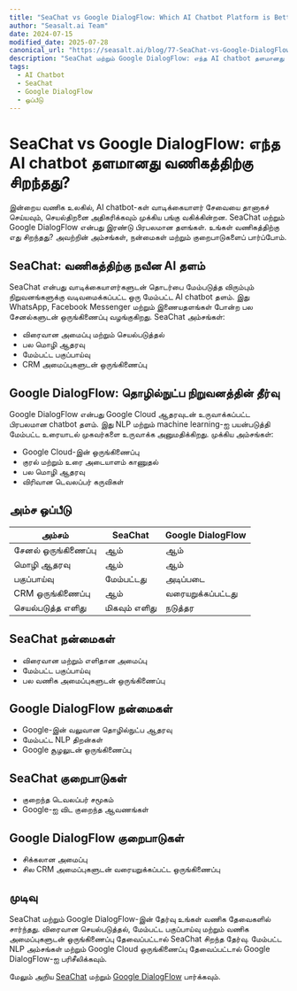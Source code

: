 ```yaml
---
title: "SeaChat vs Google DialogFlow: Which AI Chatbot Platform is Better?"
author: "Seasalt.ai Team"
date: 2024-07-15
modified_date: 2025-07-28
canonical_url: "https://seasalt.ai/blog/77-SeaChat-vs-Google-DialogFlow"
description: "SeaChat மற்றும் Google DialogFlow: எந்த AI chatbot தளமானது வணிகத்திற்கு சிறந்தது?"
tags:
  - AI Chatbot
  - SeaChat
  - Google DialogFlow
  - ஒப்பீடு
---
```


# SeaChat vs Google DialogFlow: எந்த AI chatbot தளமானது வணிகத்திற்கு சிறந்தது?

இன்றைய வணிக உலகில், AI chatbot-கள் வாடிக்கையாளர் சேவையை தானாகச் செய்யவும், செயல்திறனை அதிகரிக்கவும் முக்கிய பங்கு வகிக்கின்றன. SeaChat மற்றும் Google DialogFlow என்பது இரண்டு பிரபலமான தளங்கள். உங்கள் வணிகத்திற்கு எது சிறந்தது? அவற்றின் அம்சங்கள், நன்மைகள் மற்றும் குறைபாடுகளைப் பார்ப்போம்.

## SeaChat: வணிகத்திற்கு நவீன AI தளம்

SeaChat என்பது வாடிக்கையாளர்களுடன் தொடர்பை மேம்படுத்த விரும்பும் நிறுவனங்களுக்கு வடிவமைக்கப்பட்ட ஒரு மேம்பட்ட AI chatbot தளம். இது WhatsApp, Facebook Messenger மற்றும் இணையதளங்கள் போன்ற பல சேனல்களுடன் ஒருங்கிணைப்பு வழங்குகிறது. SeaChat அம்சங்கள்:

- விரைவான அமைப்பு மற்றும் செயல்படுத்தல்
- பல மொழி ஆதரவு
- மேம்பட்ட பகுப்பாய்வு
- CRM அமைப்புகளுடன் ஒருங்கிணைப்பு

## Google DialogFlow: தொழில்நுட்ப நிறுவனத்தின் தீர்வு

Google DialogFlow என்பது Google Cloud ஆதரவுடன் உருவாக்கப்பட்ட பிரபலமான chatbot தளம். இது NLP மற்றும் machine learning-ஐ பயன்படுத்தி மேம்பட்ட உரையாடல் முகவர்களை உருவாக்க அனுமதிக்கிறது. முக்கிய அம்சங்கள்:

- Google Cloud-இன் ஒருங்கிணைப்பு
- குரல் மற்றும் உரை அடையாளம் காணுதல்
- பல மொழி ஆதரவு
- விரிவான டெவலப்பர் கருவிகள்

## அம்ச ஒப்பீடு

| அம்சம்                | SeaChat         | Google DialogFlow |
|----------------------|-----------------|-------------------|
| சேனல் ஒருங்கிணைப்பு   | ஆம்             | ஆம்               |
| மொழி ஆதரவு           | ஆம்             | ஆம்               |
| பகுப்பாய்வு            | மேம்பட்டது       | அடிப்படை          |
| CRM ஒருங்கிணைப்பு     | ஆம்             | வரையறுக்கப்பட்டது  |
| செயல்படுத்த எளிது     | மிகவும் எளிது    | நடுத்தர           |

## SeaChat நன்மைகள்

- விரைவான மற்றும் எளிதான அமைப்பு
- மேம்பட்ட பகுப்பாய்வு
- பல வணிக அமைப்புகளுடன் ஒருங்கிணைப்பு

## Google DialogFlow நன்மைகள்

- Google-இன் வலுவான தொழில்நுட்ப ஆதரவு
- மேம்பட்ட NLP திறன்கள்
- Google சூழலுடன் ஒருங்கிணைப்பு

## SeaChat குறைபாடுகள்

- குறைந்த டெவலப்பர் சமூகம்
- Google-ஐ விட குறைந்த ஆவணங்கள்

## Google DialogFlow குறைபாடுகள்

- சிக்கலான அமைப்பு
- சில CRM அமைப்புகளுடன் வரையறுக்கப்பட்ட ஒருங்கிணைப்பு

## முடிவு

SeaChat மற்றும் Google DialogFlow-இன் தேர்வு உங்கள் வணிக தேவைகளில் சார்ந்தது. விரைவான செயல்படுத்தல், மேம்பட்ட பகுப்பாய்வு மற்றும் வணிக அமைப்புகளுடன் ஒருங்கிணைப்பு தேவைப்பட்டால் SeaChat சிறந்த தேர்வு. மேம்பட்ட NLP அம்சங்கள் மற்றும் Google Cloud ஒருங்கிணைப்பு தேவைப்பட்டால் Google DialogFlow-ஐ பரிசீலிக்கவும்.

மேலும் அறிய [SeaChat](https://seasalt.ai/seachat) மற்றும் [Google DialogFlow](https://cloud.google.com/dialogflow) பார்க்கவும்.
